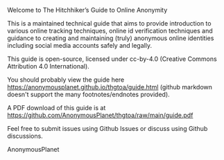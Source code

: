 Welcome to The Hitchhiker’s Guide to Online Anonymity

This is a maintained technical guide that aims to provide introduction to various online tracking techniques, online id verification techniques and guidance to creating and maintaining (truly) anonymous online identities including social media accounts safely and legally.

This guide is open-source, licensed under cc-by-4.0 (Creative Commons Attribution 4.0 International).

You should probably view the guide here https://anonymousplanet.github.io/thgtoa/guide.html (github markdown doesn't support the many footnotes/endnotes provided).

A PDF download of this guide is at https://github.com/AnonymousPlanet/thgtoa/raw/main/guide.pdf

Feel free to submit issues using Github Issues or discuss using Github discussions.

AnonymousPlanet
